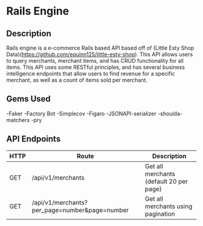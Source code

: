 # Rails Engine

## Description
Rails engine is a e-commerce Rails based API based off of (Little Esty Shop Data)(https://github.com/equinn125/little-esty-shop). This API allows users to query merchants, merchant items, and has CRUD functionality for all items. This API uses some RESTful principles, and has several business intelligence endpoints that allow users to find revenue for a specific merchant, as well as a count of items sold per merchant.

## Gems Used
-Faker
-Factory Bot
-Simplecov 
-Figaro 
-JSONAPI-serializer 
-shoulda-matchers 
-pry


## API Endpoints
|HTTP |Route| Description|
| ----| ------------------|------------|
| GET | /api/v1/merchants | Get all merchants (default 20 per page)|
| GET | /api/v1/merchants?per_page=number&page=number| Get all merchants using pagination|



